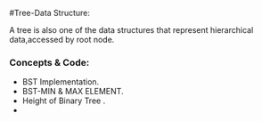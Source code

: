 #Tree-Data Structure:
<p>A tree is also one of the data structures that represent hierarchical data,accessed by root node.</p>
<h3>Concepts & Code:</h3>
<ul>
  <li>BST Implementation.</li>
  <li>BST-MIN & MAX ELEMENT.  </li>
  <li>Height of Binary Tree .</li>
  <li></li>
</ul>  
